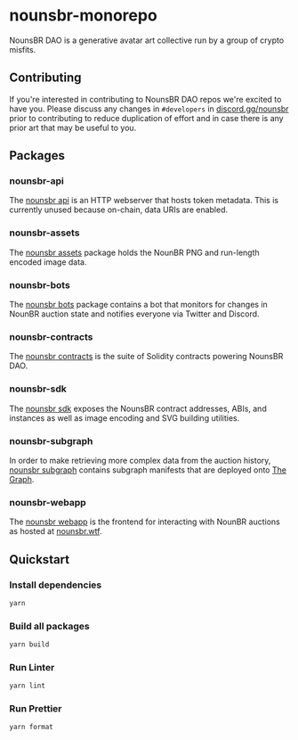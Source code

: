 # nounsbr-monorepo

NounsBR DAO is a generative avatar art collective run by a group of crypto misfits.

## Contributing

If you're interested in contributing to NounsBR DAO repos we're excited to have you. Please discuss any changes in `#developers` in [discord.gg/nounsbr](https://discord.gg/nounsbr) prior to contributing to reduce duplication of effort and in case there is any prior art that may be useful to you.

## Packages

### nounsbr-api

The [nounsbr api](packages/nounsbr-api) is an HTTP webserver that hosts token metadata. This is currently unused because on-chain, data URIs are enabled.

### nounsbr-assets

The [nounsbr assets](packages/nounsbr-assets) package holds the NounBR PNG and run-length encoded image data.

### nounsbr-bots

The [nounsbr bots](packages/nounsbr-bots) package contains a bot that monitors for changes in NounBR auction state and notifies everyone via Twitter and Discord.

### nounsbr-contracts

The [nounsbr contracts](packages/nounsbr-contracts) is the suite of Solidity contracts powering NounsBR DAO.

### nounsbr-sdk

The [nounsbr sdk](packages/nounsbr-sdk) exposes the NounsBR contract addresses, ABIs, and instances as well as image encoding and SVG building utilities.

### nounsbr-subgraph

In order to make retrieving more complex data from the auction history, [nounsbr subgraph](packages/nounsbr-subgraph) contains subgraph manifests that are deployed onto [The Graph](https://thegraph.com).

### nounsbr-webapp

The [nounsbr webapp](packages/nounsbr-webapp) is the frontend for interacting with NounBR auctions as hosted at [nounsbr.wtf](https://nounsbr.wtf).

## Quickstart

### Install dependencies

```sh
yarn
```

### Build all packages

```sh
yarn build
```

### Run Linter

```sh
yarn lint
```

### Run Prettier

```sh
yarn format
```
